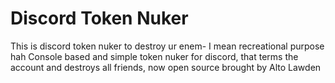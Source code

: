 # Discord Token Nuker
This is discord token nuker to destroy ur enem- I mean recreational purpose hah
Console based and simple token nuker for discord, that terms the account and destroys all friends, now open source brought by Alto Lawden

